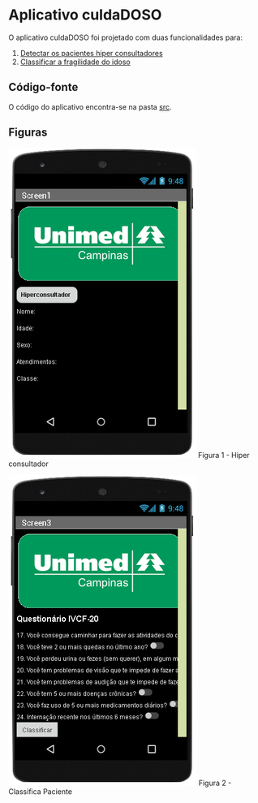 # Aplicativo cuIdaDOSO
O aplicativo cuIdaDOSO foi projetado com duas funcionalidades para:
1. [Detectar os pacientes hiper consultadores](http://ai2.appinventor.mit.edu/b/3ajfr)
2. [Classificar a fragilidade do idoso](http://ai2.appinventor.mit.edu/b/182cd)

## Código-fonte
O código do aplicativo encontra-se na pasta [src](src/).

## Figuras
![Figura 1 - Hiper consultador](images/hiperconsultador.png)
  Figura 1 - Hiper consultador

![Figura 2 - Classifica Paciente](images/classificapaciente.png)
  Figura 2 - Classifica Paciente
